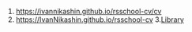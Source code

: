 
1. https://ivannikashin.github.io/rsschool-cv/cv
2. https://IvanNikashin.github.io/rsschool-cv
3.[Library](https://rolling-scopes-school.github.io/ivannikashin-JSFEPRESCHOOL2023Q2/library/)